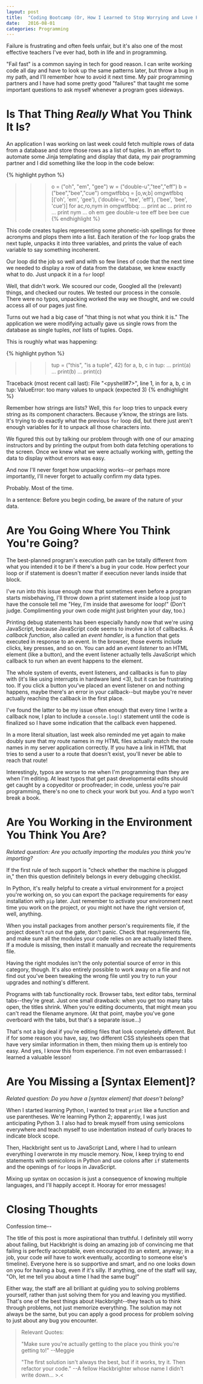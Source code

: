 ```yaml
---
layout: post
title:  "Coding Bootcamp (Or, How I Learned to Stop Worrying and Love Failure)"
date:   2016-08-01
categories: Programming
---
```


Failure is frustrating and often feels unfair, but it's also one of the most effective 
teachers I've ever had, both in life and in programming. 

"Fail fast" is a common saying in tech for good reason. I can write working code 
all day and have to look up the same patterns later, but throw a bug in my path, 
and I'll remember how to avoid it next time. My pair programming partners 
and I have had some pretty good "failures" that taught me some important questions to 
ask myself whenever a program goes sideways.

# Is That Thing *Really* What You Think It Is?

An application I was working on last week could fetch multiple rows of data from a database and store
those rows as a list of tuples. In an effort to automate some Jinja templating and display
that data, my pair programming partner and I did something like the loop in the code below:

{% highlight python %}
>>> o = ("oh", "em", "gee")
>>> w = ("double-u","tee","eff")
>>> b = ("bee","bee","cue")
>>> omgwtfbbq = [o,w,b]
>>> omgwtfbbq
[('oh', 'em', 'gee'), ('double-u', 'tee', 'eff'), ('bee', 'bee', 'cue')]
>>> for ac,ro,nym in omgwtfbbq:
...     print ac
...     print ro
...     print nym
...
oh
em
gee
double-u
tee
eff
bee
bee
cue
{% endhighlight %}

This code creates tuples representing some phonetic-ish spellings 
for three acronyms and plops them into a list. Each iteration of the
`for` loop grabs the next tuple, unpacks it into three variables, and prints the
value of each variable to say something incoherent.

Our loop did the job so well and with so few lines of code that the next time we 
needed to display a row of data from the database, we knew exactly what to do. Just
unpack it in a `for` loop! 

Well, that didn't work. We scoured our code, Googled all the (relevant) things, 
and checked our routes. We tested our process in the console. There were no typos, 
unpacking worked the way we thought, and we could access all of our pages just fine.

Turns out we had a big case of "that thing is not what you think it is." The 
application we were modifying actually gave us single rows from the database as
single tuples, *not* lists of tuples. Oops. 

This is roughly what was happening:

{% highlight python %}
>>> tup = ("this", "is a tuple", 42)
>>> for a, b, c in tup:
...     print(a)
...     print(b)
...     print(c)
    
Traceback (most recent call last):
  File "<pyshell#7>", line 1, in <module>
    for a, b, c in tup:
ValueError: too many values to unpack (expected 3)
{% endhighlight %}

Remember how strings are lists? Well, this `for` loop tries to unpack every string 
as its component characters. Because y'know, the strings are lists. It's trying to
do exactly what the previous `for` loop did, but there just aren't enough variables
for it to unpack all those characters into. 

We figured this out by talking our problem through with one of our amazing instructors 
and by printing the output from both data fetching operations to the screen. Once we
knew what we were actually working with, getting the data to display without errors was easy.

And now I'll never forget how unpacking works--or perhaps more importantly, I'll never
forget to actually confirm my data types. 

Probably. Most of the time. 

In a sentence: Before you begin coding, be aware of the nature of your data.

# Are You Going Where You Think You're Going?

The best-planned program's execution path can be totally different from
what you intended it to be if there's a bug in your code. How perfect
your loop or if statement is doesn't matter if execution never lands inside that
block.

I've run into this issue enough now that sometimes even before a program starts
misbehaving, I'll throw down a print statement inside a loop just to have the 
console tell me "Hey, I'm inside that awesome for loop!" (Don't judge. Complimenting
your own code might just brighten your day, too.)

Printing debug statements has been especially handy now that we're using JavaScript, 
because JavaScript code seems to involve a lot of callbacks. A *callback function*,
also called an *event handler*, is a function that gets executed in response to an event.
In the browser, those events include clicks, key presses, and so on. You can add
an *event listener* to an HTML element (like a button), and the event listener 
actually tells JavaScript which callback to run when an event happens to the element. 

The whole system of events, event listeners, and callbacks is fun to play with (it's
like using interrupts in hardware land <3), but it can be frustrating too. If you
click a button you've placed an event listener on and nothing happens, maybe there's
an error in your callback--but maybe you're never actually reaching the callback
in the first place. 

I've found the latter to be my issue often enough that every time I write a callback now,
I plan to include a `console.log()` statement until the code is finalized so I have
some indication that the callback even happened. 

In a more literal situation, last week also reminded me yet again to make doubly sure
that my route names in my HTML files actually match the route names in my server
application correctly. If you have a link in HTML that tries to send a user to a
route that doesn't exist, you'll never be able to reach that route! 

Interestingly, typos are worse to me when I'm programming than they are when I'm 
editing. At least typos that get past developmental edits should get caught by a copyeditor or proofreader; in code, unless you're pair programming, there's no one to check your 
work but you. And a typo won't break a book. 

# Are You Working in the Environment You Think You Are?

*Related question: Are you actually importing the modules you think you're
importing?* 

If the first rule of tech support is "check whether the machine is plugged in," 
then this question definitely belongs in every debugging checklist.

In Python, it's really helpful to create a virtual environment for a project 
you're working on, so you can export the package requirements for easy installation 
with `pip` later. Just remember to activate your environment next time you work on 
the project, or you might not have the right version of, well, anything. 

When you install packages from another person's requirements file, if the project
doesn't run out the gate, don't panic. Check that requirements file, and make sure
all the modules your code relies on are actually listed there. If a module is 
missing, then install it manually and recreate the requirements file. 

Having the right modules isn't the only potential source of error in this 
category, though. It's also entirely possible to work away on a file and not
find out you've been tweaking the wrong file until you try to run your upgrades
and nothing's different.

Programs with tab functionality rock. Browser tabs, text editor tabs, terminal
tabs--they're great. Just one small drawback: when you get too many tabs open,
the titles shrink. When you're editing documents, that might mean you can't read
the filename anymore. (At that point, maybe you've gone overboard with the tabs, 
but that's a separate issue...)

That's not a big deal if you're editing files that look completely different. But 
if for some reason you have, say, two different CSS stylesheets open that have very
similar information in them, then mixing them up is entirely too easy. And yes, 
I know this from experience. I'm not even embarrassed: I learned a valuable
lesson!

# Are You Missing a [Syntax Element]?

*Related question: Do you have a [syntax element] that doesn't belong?*

When I started learning Python, I wanted to treat `print` like a function and use
parentheses. We're learning Python 2; apparently, I was just anticipating Python 3. I also 
had to break myself from using semicolons everywhere and teach myself to use indentation
instead of curly braces to indicate block scope.

Then, Hackbright sent us to JavaScript Land, where I had to unlearn everything I
overwrote in my muscle memory. Now, I keep trying to end statements with semicolons
in Python and use colons after `if` statements and the openings of `for` loops in
JavaScript. 

Mixing up syntax on occasion is just a consequence of knowing multiple languages,
and I'll happily accept it. Hooray for error messages! 

# Closing Thoughts

Confession time--

The title of this post is more aspirational than truthful. I definitely still
worry about failing, but Hackbright is doing an amazing job of convincing me
that failing is perfectly acceptable, even encouraged (to an extent, anyway; in a job,
your code *will* have to work eventually, according to someone else's timeline). 
Everyone here is so supportive and smart, and no one looks down on you for having a bug, 
even if it's silly. If anything, one of the staff will say, "Oh, let me tell you about 
a time I had the same bug!" 

Either way, the staff are all brilliant at guiding you to solving problems 
yourself, rather than just solving them for you and leaving you mystified. 
That's one of the best things about Hackbright--they teach us to think
through problems, not just memorize everything. The solution may not always be 
the same, but you can apply a good process for problem solving to just about any
bug you encounter. 

> Relevant Quotes:
>
> "Make sure you're actually getting to the place you think you're getting to!"
> --Meggie
>
> "The first solution isn't always the best, but if it works, try it.
>  Then refactor your code."
>--A fellow Hackbrighter whose name I didn't write down... >.<





